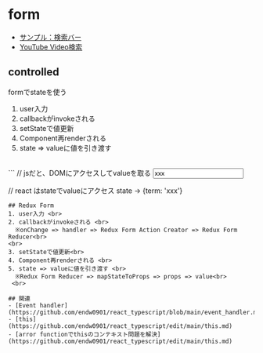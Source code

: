 # form

- [サンプル：検索バー](https://github.com/endw0901/react_typescript/tree/main/searchbar/src)
- [YouTube Video検索](https://github.com/endw0901/react_typescript/tree/main/videos/src)

## controlled
formでstateを使う<br>

1. user入力 <br>
2. callbackがinvokeされる <br>
3. setStateで値更新 <br>
4. Component再renderされる <br>
5. state => valueに値を引き渡す   <br>
 <br>
```
// jsだと、DOMにアクセスしてvalueを取る
<input value="xxx" />

// react はstateでvalueにアクセス
state -> {term: 'xxx'}

```
## Redux Form
1. user入力 <br>
2. callbackがinvokeされる <br>
  ※onChange => handler => Redux Form Action Creator => Redux Form Reducer<br>
<br>
3. setStateで値更新<br>
4. Component再renderされる <br>
5. state => valueに値を引き渡す <br>
  ※Redux Form Reducer => mapStateToProps => props => value<br>
 <br>
 
## 関連
- [Event handler](https://github.com/endw0901/react_typescript/blob/main/event_handler.md)
- [this](https://github.com/endw0901/react_typescript/edit/main/this.md)
- [arror functionでthisのコンテキスト問題を解決](https://github.com/endw0901/react_typescript/edit/main/this.md)
